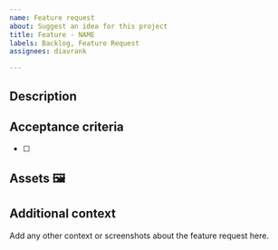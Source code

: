 ```yaml
---
name: Feature request
about: Suggest an idea for this project
title: Feature - NAME
labels: Backlog, Feature Request
assignees: diavrank

---
```


## Description

## Acceptance criteria
<!-- Add checkbox list with acceptance criteria -->

- [ ]

## Assets 🖼️
<!-- Add assets if it is a UI change -->


## Additional context
Add any other context or screenshots about the feature request here.
